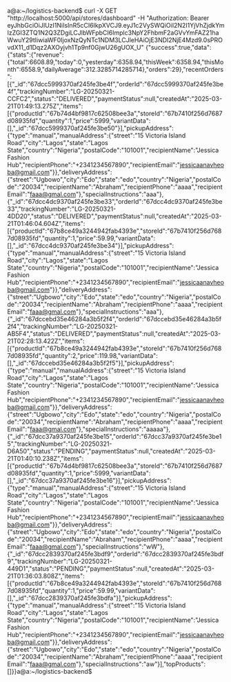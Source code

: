a@a:~/logistics-backend$ curl -X GET   "http://localhost:5000/api/stores/dashboard"   -H "Authorization: Bearer eyJhbGciOiJIUzI1NiIsInR5cCI6IkpXVCJ9.eyJ1c2VySWQiOiI2N2I1YjVhZjdkYmIzZGI3ZTQ1N2Q3ZDgiLCJlbWFpbCI6Implc3NpY2FhbmF2aGVvYmFAZ21haWwuY29tIiwiaWF0IjoxNzQyNTc1NDM3LCJleHAiOjE3NDI2NjE4Mzd9.0sPROvdX11_d1Dqz2AXOyjvh1Tp9nf0GjwU26gUOX_U"
{"success":true,"data":{"stats":{"revenue":{"total":6608.89,"today":0,"yesterday":6358.94,"thisWeek":6358.94,"thisMonth":6558.9,"dailyAverage":312.3285714285714},"orders":29},"recentOrders":[{"_id":"67dcc5999370af245fe3be4f","orderId":"67dcc5999370af245fe3be4f","trackingNumber":"LG-20250321-CCFC2","status":"DELIVERED","paymentStatus":null,"createdAt":"2025-03-21T01:49:13.275Z","items":[{"productId":"67b74d4bf9817c62508bee3a","storeId":"67b7410f256d7687d08935fd","quantity":1,"price":5999,"variantData":[],"_id":"67dcc5999370af245fe3be50"}],"pickupAddress":{"type":"manual","manualAddress":{"street":"15 Victoria Island Road","city":"Lagos","state":"Lagos State","country":"Nigeria","postalCode":"101001","recipientName":"Jessica Fashion Hub","recipientPhone":"+2341234567890","recipientEmail":"jessicaanavheoba@gmail.com"}},"deliveryAddress":{"street":"Ugbowo","city":"Edo","state":"edo","country":"Nigeria","postalCode":"20034","recipientName":"Abraham","recipientPhone":"aaaa","recipientEmail":"faaa@gmal.com"},"specialInstructions":"aaa"},{"_id":"67dcc4dc9370af245fe3be33","orderId":"67dcc4dc9370af245fe3be33","trackingNumber":"LG-20250321-4DD20","status":"DELIVERED","paymentStatus":null,"createdAt":"2025-03-21T01:46:04.604Z","items":[{"productId":"67b8ce49a3244942fab4393e","storeId":"67b7410f256d7687d08935fd","quantity":1,"price":59.99,"variantData":[],"_id":"67dcc4dc9370af245fe3be34"}],"pickupAddress":{"type":"manual","manualAddress":{"street":"15 Victoria Island Road","city":"Lagos","state":"Lagos State","country":"Nigeria","postalCode":"101001","recipientName":"Jessica Fashion Hub","recipientPhone":"+2341234567890","recipientEmail":"jessicaanavheoba@gmail.com"}},"deliveryAddress":{"street":"Ugbowo","city":"Edo","state":"edo","country":"Nigeria","postalCode":"20034","recipientName":"Abraham","recipientPhone":"aaaa","recipientEmail":"faaa@gmal.com"},"specialInstructions":"aaa"},{"_id":"67dccebd35e46284a3b5f2f4","orderId":"67dccebd35e46284a3b5f2f4","trackingNumber":"LG-20250321-AB5F4","status":"DELIVERED","paymentStatus":null,"createdAt":"2025-03-21T02:28:13.422Z","items":[{"productId":"67b8ce49a3244942fab4393e","storeId":"67b7410f256d7687d08935fd","quantity":2,"price":119.98,"variantData":[],"_id":"67dccebd35e46284a3b5f2f5"}],"pickupAddress":{"type":"manual","manualAddress":{"street":"15 Victoria Island Road","city":"Lagos","state":"Lagos State","country":"Nigeria","postalCode":"101001","recipientName":"Jessica Fashion Hub","recipientPhone":"+2341234567890","recipientEmail":"jessicaanavheoba@gmail.com"}},"deliveryAddress":{"street":"Ugbowo","city":"Edo","state":"edo","country":"Nigeria","postalCode":"20034","recipientName":"Abraham","recipientPhone":"aaaa","recipientEmail":"faaa@gmal.com"},"specialInstructions":"aaaaa"},{"_id":"67dcc37a9370af245fe3be15","orderId":"67dcc37a9370af245fe3be15","trackingNumber":"LG-20250321-D6A50","status":"PENDING","paymentStatus":null,"createdAt":"2025-03-21T01:40:10.238Z","items":[{"productId":"67b74d4bf9817c62508bee3a","storeId":"67b7410f256d7687d08935fd","quantity":1,"price":5999,"variantData":[],"_id":"67dcc37a9370af245fe3be16"}],"pickupAddress":{"type":"manual","manualAddress":{"street":"15 Victoria Island Road","city":"Lagos","state":"Lagos State","country":"Nigeria","postalCode":"101001","recipientName":"Jessica Fashion Hub","recipientPhone":"+2341234567890","recipientEmail":"jessicaanavheoba@gmail.com"}},"deliveryAddress":{"street":"Ugbowo","city":"Edo","state":"edo","country":"Nigeria","postalCode":"20034","recipientName":"Abraham","recipientPhone":"aaaa","recipientEmail":"faaa@gmal.com"},"specialInstructions":"wW"},{"_id":"67dcc2839370af245fe3bdf9","orderId":"67dcc2839370af245fe3bdf9","trackingNumber":"LG-20250321-449D1","status":"PENDING","paymentStatus":null,"createdAt":"2025-03-21T01:36:03.808Z","items":[{"productId":"67b8ce49a3244942fab4393e","storeId":"67b7410f256d7687d08935fd","quantity":1,"price":59.99,"variantData":[],"_id":"67dcc2839370af245fe3bdfa"}],"pickupAddress":{"type":"manual","manualAddress":{"street":"15 Victoria Island Road","city":"Lagos","state":"Lagos State","country":"Nigeria","postalCode":"101001","recipientName":"Jessica Fashion Hub","recipientPhone":"+2341234567890","recipientEmail":"jessicaanavheoba@gmail.com"}},"deliveryAddress":{"street":"Ugbowo","city":"Edo","state":"edo","country":"Nigeria","postalCode":"20034","recipientName":"Abraham","recipientPhone":"aaaa","recipientEmail":"faaa@gmal.com"},"specialInstructions":"aw"}],"topProducts":[]}}a@a:~/logistics-backend$ 